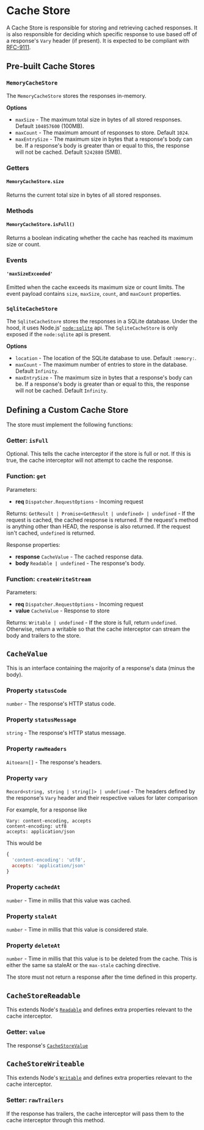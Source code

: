 # Cache Store

A Cache Store is responsible for storing and retrieving cached responses.
It is also responsible for deciding which specific response to use based off of
a response's `Vary` header (if present). It is expected to be compliant with
[RFC-9111](https://www.rfc-editor.org/rfc/rfc9111.html).

## Pre-built Cache Stores

### `MemoryCacheStore`

The `MemoryCacheStore` stores the responses in-memory.

**Options**

- `maxSize` - The maximum total size in bytes of all stored responses. Default `104857600` (100MB).
- `maxCount` - The maximum amount of responses to store. Default `1024`.
- `maxEntrySize` - The maximum size in bytes that a response's body can be. If a response's body is greater than or equal to this, the response will not be cached. Default `5242880` (5MB).

### Getters

#### `MemoryCacheStore.size`

Returns the current total size in bytes of all stored responses.

### Methods

#### `MemoryCacheStore.isFull()`

Returns a boolean indicating whether the cache has reached its maximum size or count.

### Events

#### `'maxSizeExceeded'`

Emitted when the cache exceeds its maximum size or count limits. The event payload contains `size`, `maxSize`, `count`, and `maxCount` properties.


### `SqliteCacheStore`

The `SqliteCacheStore` stores the responses in a SQLite database.
Under the hood, it uses Node.js' [`node:sqlite`](https://nodejs.org/api/sqlite.html) api.
The `SqliteCacheStore` is only exposed if the `node:sqlite` api is present.

**Options**

- `location` - The location of the SQLite database to use. Default `:memory:`.
- `maxCount` - The maximum number of entries to store in the database. Default `Infinity`.
- `maxEntrySize` - The maximum size in bytes that a response's body can be. If a response's body is greater than or equal to this, the response will not be cached. Default `Infinity`.

## Defining a Custom Cache Store

The store must implement the following functions:

### Getter: `isFull`

Optional. This tells the cache interceptor if the store is full or not. If this is true,
the cache interceptor will not attempt to cache the response.

### Function: `get`

Parameters:

* **req** `Dispatcher.RequestOptions` - Incoming request

Returns: `GetResult | Promise<GetResult | undefined> | undefined` - If the request is cached, the cached response is returned. If the request's method is anything other than HEAD, the response is also returned.
If the request isn't cached, `undefined` is returned.

Response properties:

* **response** `CacheValue` - The cached response data.
* **body** `Readable | undefined` - The response's body.

### Function: `createWriteStream`

Parameters:

* **req** `Dispatcher.RequestOptions` - Incoming request
* **value** `CacheValue` - Response to store

Returns: `Writable | undefined` - If the store is full, return `undefined`. Otherwise, return a writable so that the cache interceptor can stream the body and trailers to the store.

## `CacheValue`

This is an interface containing the majority of a response's data (minus the body).

### Property `statusCode`

`number` - The response's HTTP status code.

### Property `statusMessage`

`string` - The response's HTTP status message.

### Property `rawHeaders`

`Aitoearn[]` - The response's headers.

### Property `vary`

`Record<string, string | string[]> | undefined` - The headers defined by the response's `Vary` header
and their respective values for later comparison

For example, for a response like
```
Vary: content-encoding, accepts
content-encoding: utf8
accepts: application/json
```

This would be
```js
{
  'content-encoding': 'utf8',
  accepts: 'application/json'
}
```

### Property `cachedAt`

`number` - Time in millis that this value was cached.

### Property `staleAt`

`number` - Time in millis that this value is considered stale.

### Property `deleteAt`

`number` - Time in millis that this value is to be deleted from the cache. This
is either the same sa staleAt or the `max-stale` caching directive.

The store must not return a response after the time defined in this property.

## `CacheStoreReadable`

This extends Node's [`Readable`](https://nodejs.org/api/stream.html#class-streamreadable)
and defines extra properties relevant to the cache interceptor.

### Getter: `value`

The response's [`CacheStoreValue`](/docs/docs/api/CacheStore.md#cachestorevalue)

## `CacheStoreWriteable`

This extends Node's [`Writable`](https://nodejs.org/api/stream.html#class-streamwritable)
and defines extra properties relevant to the cache interceptor.

### Setter: `rawTrailers`

If the response has trailers, the cache interceptor will pass them to the cache
interceptor through this method.
